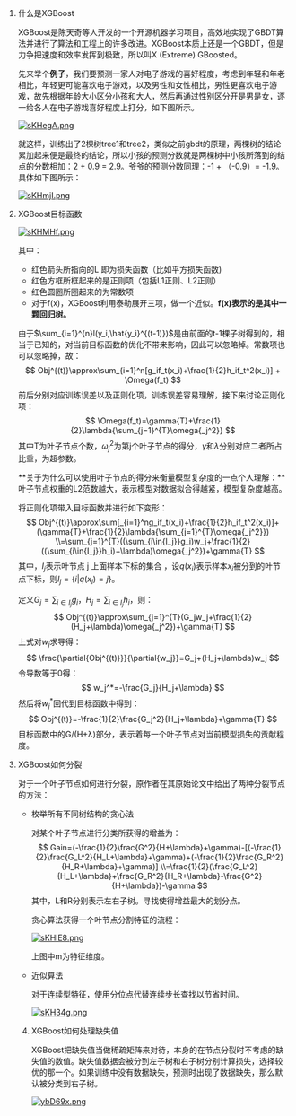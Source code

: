 1. 什么是XGBoost

   XGBoost是陈天奇等人开发的一个开源机器学习项目，高效地实现了GBDT算法并进行了算法和工程上的许多改进。XGBoost本质上还是一个GBDT，但是力争把速度和效率发挥到极致，所以叫X (Extreme) GBoosted。

   先来举个**例子**，我们要预测一家人对电子游戏的喜好程度，考虑到年轻和年老相比，年轻更可能喜欢电子游戏，以及男性和女性相比，男性更喜欢电子游戏，故先根据年龄大小区分小孩和大人，然后再通过性别区分开是男是女，逐一给各人在电子游戏喜好程度上打分，如下图所示。

   [![sKHegA.png](https://s3.ax1x.com/2021/01/09/sKHegA.png)](https://imgchr.com/i/sKHegA)

   就这样，训练出了2棵树tree1和tree2，类似之前gbdt的原理，两棵树的结论累加起来便是最终的结论，所以小孩的预测分数就是两棵树中小孩所落到的结点的分数相加：2 + 0.9 = 2.9。爷爷的预测分数同理：-1 + （-0.9）= -1.9。具体如下图所示：

   [![sKHmjI.png](https://s3.ax1x.com/2021/01/09/sKHmjI.png)](https://imgchr.com/i/sKHmjI)

2. XGBoost目标函数

   [![sKHMHf.png](https://s3.ax1x.com/2021/01/09/sKHMHf.png)](https://imgchr.com/i/sKHMHf)

   其中：

   - 红色箭头所指向的L 即为损失函数（比如平方损失函数)
   - 红色方框所框起来的是正则项（包括L1正则、L2正则）
   - 红色圆圈所圈起来的为常数项
   - 对于f(x)，XGBoost利用泰勒展开三项，做一个近似。**f(x)表示的是其中一颗回归树。**

   由于$\sum_{i=1}^{n}l(y_i,\hat{y_i}^{(t-1)})$是由前面的t-1棵子树得到的，相当于已知的，对当前目标函数的优化不带来影响，因此可以忽略掉。常数项也可以忽略掉，故：
   $$
   Obj^{(t)}\approx\sum_{i=1}^n[g_if_t(x_i)+\frac{1}{2}h_if_t^2(x_i)] + \Omega(f_t)
   $$
   前后分别对应训练误差以及正则化项，训练误差容易理解，接下来讨论正则化项：
   $$
   \Omega(f_t)=\gamma{T}+\frac{1}{2}\lambda{\sum_{j=1}^{T}\omega{_j^2}}
   $$
   其中T为叶子节点个数，$\omega{_j^2}$为第j个叶子节点的得分，$\gamma$和$\lambda$分别对应二者所占比重，为超参数。

   **关于为什么可以使用叶子节点的得分来衡量模型复杂度的一点个人理解：**叶子节点权重的L2范数越大，表示模型对数据拟合得越紧，模型复杂度越高。

   将正则化项带入目标函数并进行如下变形：
   $$
   Obj^{(t)}\approx\sum[_{i=1}^ng_if_t(x_i)+\frac{1}{2}h_if_t^2(x_i)]+(\gamma{T}+\frac{1}{2}\lambda{\sum_{j=1}^{T}\omega{_j^2}})
   \\=\sum_{j=1}^{T}((\sum_{i\in{I_j}}g_i)w_j+\frac{1}{2}((\sum_{i\in{I_j}}h_i)+\lambda)\omega{_j^2})+\gamma{T}
   $$
   其中，$I_j$表示叶节点 j 上面样本下标的集合 ，设$q(x_i)$表示样本$x_i$被分到的叶节点下标，则$I_j=\{i|q(x_i)=j\}$。

   定义$G_j=\sum_{i\in{I_j}}g_i$，$H_j=\sum_{i\in{I_j}}h_i$，则：
   $$
   Obj^{(t)}\approx\sum_{j=1}^{T}(G_jw_j+\frac{1}{2}(H_j+\lambda)\omega{_j^2})+\gamma{T}
   $$
   上式对$w_j$求导得：
   $$
   \frac{\partial{Obj^{(t)}}}{\partial{w_j}}=G_j+(H_j+\lambda)w_j
   $$
   令导数等于0得：
   $$
   w_j^*=-\frac{G_j}{H_j+\lambda}
   $$
   然后将$w_j^*$回代到目标函数中得到：
   $$
   Obj^{(t)}=-\frac{1}{2}\frac{G_j^2}{H_j+\lambda}+\gamma{T}
   $$
   目标函数中的G/(H+λ)部分，表示着每一个叶子节点对当前模型损失的贡献程度。

3. XGBoost如何分裂

   对于一个叶子节点如何进行分裂，原作者在其原始论文中给出了两种分裂节点的方法：

   - 枚举所有不同树结构的贪心法

     对某个叶子节点进行分类所获得的增益为：
     $$
     Gain=(-\frac{1}{2}\frac{G^2}{H+\lambda}+\gamma)-[(-\frac{1}{2}\frac{G_L^2}{H_L+\lambda}+\gamma)+(-\frac{1}{2}\frac{G_R^2}{H_R+\lambda}+\gamma)]
     \\=\frac{1}{2}(\frac{G_L^2}{H_L+\lambda}+\frac{G_R^2}{H_R+\lambda}-\frac{G^2}{H+\lambda})-\gamma
     $$
     其中，L和R分别表示左右子树。寻找使得增益最大的划分点。

     贪心算法获得一个叶节点分割特征的流程：

     [![sKHlE8.png](https://s3.ax1x.com/2021/01/09/sKHlE8.png)](https://imgchr.com/i/sKHlE8)

     上图中m为特征维度。

   - 近似算法

     对于连续型特征，使用分位点代替连续步长查找以节省时间。

     [![sKH34g.png](https://s3.ax1x.com/2021/01/09/sKH34g.png)](https://imgchr.com/i/sKH34g)
   
   4. XGBoost如何处理缺失值
   
      XGBoost把缺失值当做稀疏矩阵来对待，本身的在节点分裂时不考虑的缺失值的数值。缺失值数据会被分到左子树和右子树分别计算损失，选择较优的那一个。如果训练中没有数据缺失，预测时出现了数据缺失，那么默认被分类到右子树。
   
      [![ybD69x.png](https://s3.ax1x.com/2021/02/23/ybD69x.png)](https://imgchr.com/i/ybD69x)

